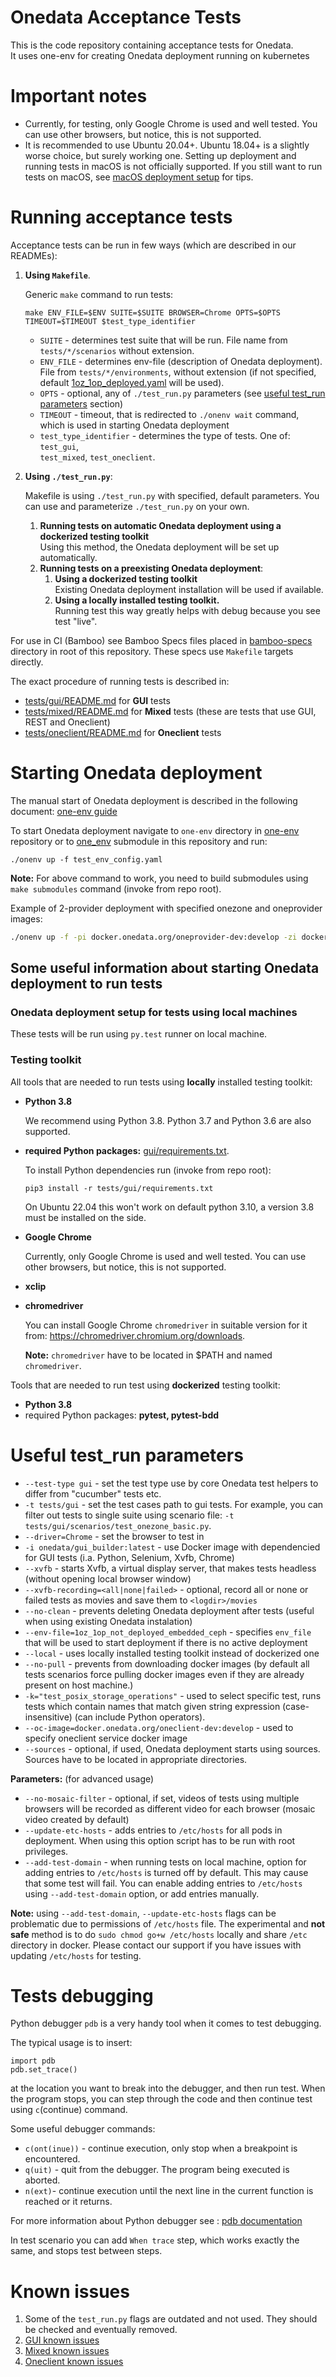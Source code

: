 # Onedata Acceptance Tests

This is the code repository containing acceptance tests for Onedata. \
It uses one-env for creating Onedata deployment running on kubernetes

# Important notes

- Currently, for testing, only Google Chrome is used and well tested. 
You can use other browsers, but notice, this is not supported.    
- It is recommended to use Ubuntu 20.04+. Ubuntu 18.04+ is a slightly worse
choice, but surely working one. Setting up deployment 
and running tests in macOS is not officially supported. If you still want to run tests on macOS, see 
[macOS deployment setup](macos_deployment_setup.md) for tips.

# Running acceptance tests

Acceptance tests can be run in few ways (which are described in our READMEs):

1. **Using `Makefile`**.

   Generic `make` command to run tests:
   ```
   make ENV_FILE=$ENV SUITE=$SUITE BROWSER=Chrome OPTS=$OPTS TIMEOUT=$TIMEOUT $test_type_identifier
   ```
   - `SUITE` - determines test suite that will be run. File name from 
   `tests/*/scenarios` without extension. 
   - `ENV_FILE` - determines env-file (description of Onedata deployment).
   File from `tests/*/environments`, without extension 
   (if not specified, default 
   [1oz_1op_deployed.yaml](tests/gui/environments/1oz_1op_deployed.yaml) 
   will be used).
   - `OPTS` - optional, any of `./test_run.py` parameters
   (see [useful test_run parameters](#useful-testrun-parameters) section)
   - `TIMEOUT` - timeout, that is redirected to `./onenv wait` command, which is 
   used in starting Onedata deployment
   - `test_type_identifier` - determines the type of tests. One of: `test_gui`,   
   `test_mixed`, `test_oneclient`.
2. **Using `./test_run.py`**:

    Makefile is using `./test_run.py` with specified, default parameters. You can use and 
    parameterize `./test_run.py` on your own.  

   1. **Running tests on automatic Onedata deployment using a dockerized testing toolkit**\
   Using this method, the Onedata deployment will be set up automatically.
   2. **Running tests on a preexisting Onedata deployment**:
      1. **Using a dockerized testing toolkit** \
         Existing Onedata deployment installation will be used if available.
      2. **Using a locally installed testing toolkit.**\
         Running test this way greatly helps with debug because you see test "live".

For use in CI (Bamboo) see Bamboo Specs files placed in [bamboo-specs](bamboo-specs) directory in root of this repository. These specs use `Makefile` targets directly.

The exact procedure of running tests is described in:
* [tests/gui/README.md](./tests/gui/README.md) for **GUI** tests
* [tests/mixed/README.md](./tests/mixed/README.md) for **Mixed** tests 
(these are tests that use GUI, REST and Oneclient)
* [tests/oneclient/README.md](./tests/oneclient/README.md) for **Oneclient** tests


# Starting Onedata deployment

The manual start of Onedata deployment is described in the following
document: [one-env guide](https://git.onedata.org/projects/VFS/repos/onedev/browse/guides/one-env.md)

To start Onedata deployment navigate to `one-env` directory in 
[one-env](https://git.onedata.org/projects/VFS/repos/one-env/browse) repository
or to [one_env](one_env) submodule in this repository and run:

 ```
./onenv up -f test_env_config.yaml 
 ```


**Note:** For above command to work, you need to build submodules using 
`make submodules` command (invoke from repo root).

Example of 2-provider deployment with specified onezone and oneprovider images:
```bash
./onenv up -f -pi docker.onedata.org/oneprovider-dev:develop -zi docker.onedata.org/onezone-dev:develop ../tests/gui/environments/1oz_2op_deployed.yaml
```


## Some useful information about starting Onedata deployment to run tests

### Onedata deployment setup for tests using local machines

These tests will be run using `py.test` runner on local machine.

### Testing toolkit

All tools that are needed to run tests using **locally** installed testing toolkit:
* **Python 3.8**

   We recommend using Python 3.8. Python 3.7 and Python 3.6 are also supported.
   
* **required Python packages:** [gui/requirements.txt](tests/gui/requirements.txt). 

   To install Python dependencies run (invoke from repo root):
   ```
   pip3 install -r tests/gui/requirements.txt
   ```
  On Ubuntu 22.04 this won't work on default python 3.10, a version 3.8 
  must be installed on the side.
* **Google Chrome**

  Currently, only Google Chrome is used and well tested. 
  You can use other browsers, but notice, this is not supported.
* **xclip**
* **chromedriver**

  You can install Google Chrome `chromedriver` in suitable
  version for it from: https://chromedriver.chromium.org/downloads.

  **Note:** `chromedriver` have to be located in $PATH and named `chromedriver`.  

Tools that are needed to run test using **dockerized** testing toolkit:
* **Python 3.8**
* required Python packages: **pytest, pytest-bdd**


# Useful test_run parameters

* `--test-type gui` - set the test type use by core Onedata test helpers to differ from
"cucumber" tests etc.
* `-t tests/gui` - set the test cases path to gui
tests. For example, you can filter out tests to single suite using scenario file:
`-t tests/gui/scenarios/test_onezone_basic.py`.
* `--driver=Chrome` - set the browser to test in
* `-i onedata/gui_builder:latest` - use Docker image with dependencied for GUI tests
(i.a. Python, Selenium, Xvfb, Chrome)
* `--xvfb` - starts Xvfb, a virtual display server, that makes tests headless (without opening local browser window)
* `--xvfb-recording=<all|none|failed>` - optional, record all or none or failed tests
as movies and save them to `<logdir>/movies`
* `--no-clean` - prevents deleting Onedata deployment after tests (useful when using existing Onedata instalation)
* `--env-file=1oz_1op_not_deployed_embedded_ceph` - specifies `env_file` that will be used to start deployment if there is no active deployment 
* `--local` - uses locally installed testing toolkit instead of dockerized one
* `--no-pull` - prevents from downloading docker images (by default all tests scenarios force pulling docker
                        images even if they are already present on host
                        machine.)
* `-k="test_posix_storage_operations"` - used to select specific test, runs tests 
which contain names that match given string expression (case-insensitive)
(can include Python operators).
* `--oc-image=docker.onedata.org/oneclient-dev:develop` - used to specify oneclient service docker image
* `--sources` - optional, if used, Onedata deployment starts using sources. Sources have
to be located in appropriate directories.

**Parameters:** (for advanced usage)

* `--no-mosaic-filter` - optional, if set, videos of tests using multiple browsers will
be recorded as different video for each browser (mosaic video created by default)
* `--update-etc-hosts` <!--- TODO VFS-10023 make description more specific after investigating this flag -->-
adds entries to `/etc/hosts` for all pods in deployment.
When using this option script has to be run with root privileges.   
* `--add-test-domain` <!--- TODO VFS-10025 make description more specific after investigating this flag -->-
when running tests on local machine, option for adding entries to
`/etc/hosts` is turned off by default. This may cause that some test will fail.
You can enable adding entries to `/etc/hosts` using `--add-test-domain` option, or add
entries manually.

**Note:** using `--add-test-domain`, `--update-etc-hosts` flags can be problematic due to permissions of `/etc/hosts` file.
The experimental and **not safe** method is to do `sudo chmod go+w /etc/hosts` locally and
share `/etc` directory in docker.
Please contact our support if you have issues with updating `/etc/hosts` for testing.

# Tests debugging

Python debugger `pdb` is a very handy tool when it comes to test debugging. 

The typical usage is to insert:
```
import pdb
pdb.set_trace()
```
at the location you want to break into the debugger, and then run test. 
When the program stops, you can step through the code and then continue test
using `c`(continue) command.

Some useful debugger commands:
* `c(ont(inue))` - continue execution, only stop when a breakpoint is encountered.
* `q(uit)` - quit from the debugger. The program being executed is aborted.
* `n(ext)`- continue execution until the next line in the current function is reached or it returns.

For more information about Python debugger see : [pdb documentation](https://docs.python.org/3/library/pdb.html)

In test scenario you can add `When trace` step, which works exactly the same, 
and stops test between steps.

# Known issues

1. Some of the `test_run.py` flags are outdated and not used. They should be 
checked and eventually removed. <!--- VFS-10177  remove outdated test-run flags -->
2. [GUI known issues](tests/gui/README.md#known-issues)
3. [Mixed known issues](tests/mixed/README.md#known-issues)
4. [Oneclient known issues](tests/oneclient/README.md#known-issues)
